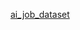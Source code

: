 [ai_job_dataset](https://colab.research.google.com/drive/12d1NTzZe_g2LS70amo1r-7KXqVsZMVKp?usp=sharing#scrollTo=KqWRfIg74my2)
